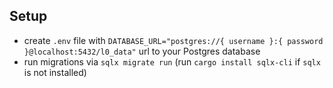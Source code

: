 ## Setup
- create `.env` file with `DATABASE_URL="postgres://{ username }:{ password }@localhost:5432/l0_data"` url to your Postgres database
- run migrations via `sqlx migrate run` (run `cargo install sqlx-cli` if `sqlx` is not installed)
